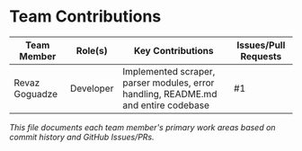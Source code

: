 # Team Contributions

| Team Member | Role(s) | Key Contributions | Issues/Pull Requests |
|-------------|---------|-------------------|----------------------|
| Revaz Goguadze | Developer | Implemented scraper, parser modules, error handling, README.md and entire codebase | #1|

*This file documents each team member's primary work areas based on commit history and GitHub Issues/PRs.*
